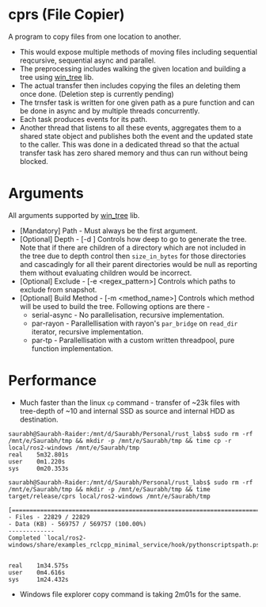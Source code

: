 # cprs (File Copier)
A program to copy files from one location to another.
- This would expose multiple methods of moving files including sequential reqcursive, sequential async and parallel.
- The preprocessing includes walking the given location and building a tree using [win_tree](https://crates.io/crates/win_tree) lib.
- The actual transfer then includes copying the files an deleting them once done. (Deletion step is currently pending)
- The trnsfer task is written for one given path as a pure function and can be done in async and by multiple threads concurrently.
- Each task produces events for its path.
- Another thread that listens to all these events, aggregates them to a shared state object and publishes both the event and the updated state to the caller. This was done in a dedicated thread so that the actual transfer task has zero shared memory and thus can run without being blocked. 

# Arguments 
All arguments supported by [win_tree](https://crates.io/crates/win_tree) lib.
- [Mandatory] Path - Must always be the first argument.
- [Optional] Depth - [-d <number>] Controls how deep to go to generate the tree. Note that if there are children of a directory which are not included in the tree due to depth control then `size_in_bytes` for those directories and cascadingly for all their parent directories would be null as reporting them  without evaluating children would be incorrect.
- [Optional] Exclude - [-e <regex_pattern>] Controls which paths to exclude from snapshot.
- [Optional] Build Method - [-m <method_name>] Controls which method will be used to build the tree. Following options are there -
  - serial-async - No parallelisation, recursive implementation.
  - par-rayon - Parallellisation with rayon's `par_bridge` on `read_dir` iterator, recursive implementation.
  - par-tp - Parallellisation with a custom written threadpool, pure function implementation.  

# Performance
- Much faster than the linux `cp` command - transfer of ~23k files with tree-depth of ~10 and internal SSD as source and internal HDD as destination.
```
saurabh@Saurabh-Raider:/mnt/d/Saurabh/Personal/rust_labs$ sudo rm -rf /mnt/e/Saurabh/tmp && mkdir -p /mnt/e/Saurabh/tmp && time cp -r local/ros2-windows /mnt/e/Saurabh/tmp
real    5m32.801s
user    0m1.220s
sys     0m20.353s

saurabh@Saurabh-Raider:/mnt/d/Saurabh/Personal/rust_labs$ sudo rm -rf /mnt/e/Saurabh/tmp && mkdir -p /mnt/e/Saurabh/tmp && time target/release/cprs local/ros2-windows /mnt/e/Saurabh/tmp

[====================================================================================================>]
- Files - 22829 / 22829
- Data (KB) - 569757 / 569757 (100.00%)
-------------
Completed `local/ros2-windows/share/examples_rclcpp_minimal_service/hook/pythonscriptspath.ps1`.


real    1m34.575s
user    0m4.616s
sys     1m24.432s
```
- Windows file explorer copy command is taking 2m01s for the same.
